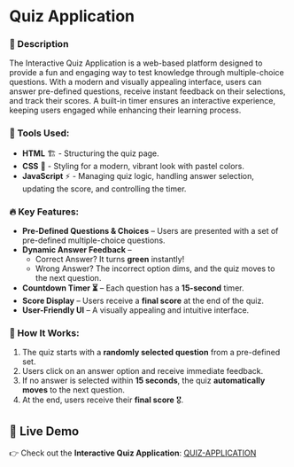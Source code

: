 <h1>Quiz Application</h1>
<h3>📌 Description</h3>
<p>The Interactive Quiz Application is a web-based platform designed to provide a fun and engaging way to test knowledge through multiple-choice questions. With a modern and visually appealing interface, users can answer pre-defined questions, receive instant feedback on their selections, and track their scores. A built-in timer ensures an interactive experience, keeping users engaged while enhancing their learning process.</p>

<h3>🚀 Tools Used:</h3>
<ul>
    <li><strong>HTML</strong> 🏗️ - Structuring the quiz page.</li>
    <li><strong>CSS</strong> 🎨 - Styling for a modern, vibrant look with pastel colors.</li>
    <li><strong>JavaScript</strong> ⚡ - Managing quiz logic, handling answer selection, updating the score, and controlling the timer.</li>
</ul>

<h3>🔥 Key Features:</h3>
<ul>
    <li><strong>Pre-Defined Questions & Choices</strong> – Users are presented with a set of pre-defined multiple-choice questions.</li>
    <li><strong>Dynamic Answer Feedback</strong> –
        <ul>
            <li>Correct Answer? It turns <strong>green</strong> instantly!</li>
            <li>Wrong Answer? The incorrect option dims, and the quiz moves to the next question.</li>
        </ul>
    </li>
    <li><strong>Countdown Timer ⏳</strong> – Each question has a <strong>15-second</strong> timer.</li>
    <li><strong>Score Display</strong> – Users receive a <strong>final score</strong> at the end of the quiz.</li>
    <li><strong>User-Friendly UI</strong> – A visually appealing and intuitive interface.</li>
</ul>

<h3>🎯 How It Works:</h3>
<ol>
    <li>The quiz starts with a <strong>randomly selected question</strong> from a pre-defined set.</li>
    <li>Users click on an answer option and receive immediate feedback.</li>
    <li>If no answer is selected within <strong>15 seconds</strong>, the quiz <strong>automatically moves</strong> to the next question.</li>
    <li>At the end, users receive their <strong>final score</strong> 🎖️.</li>
</ol>

<h2>🔗 Live Demo</h2>
<p>👉 Check out the <strong>Interactive Quiz Application</strong>: <a href="https://gowsism.github.io/INTERACTIVE-QUIZ-APPLICATION.github.io/" target="_blank">QUIZ-APPLICATION</a></p>
